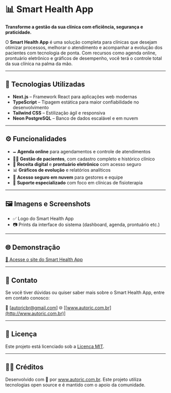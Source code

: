 # 📊 Smart Health App

**Transforme a gestão da sua clínica com eficiência, segurança e praticidade.**

O **Smart Health App** é uma solução completa para clínicas que desejam otimizar processos, melhorar o atendimento e acompanhar a evolução dos pacientes com tecnologia de ponta. Com recursos como agenda online, prontuário eletrônico e gráficos de desempenho, você terá o controle total da sua clínica na palma da mão.

---

## 🚀 Tecnologias Utilizadas

* **Next.js** – Framework React para aplicações web modernas
* **TypeScript** – Tipagem estática para maior confiabilidade no desenvolvimento
* **Tailwind CSS** – Estilização ágil e responsiva
* **Neon PostgreSQL** – Banco de dados escalável e em nuvem

---

## ⚙️ Funcionalidades

* 🗕️ **Agenda online** para agendamentos e controle de atendimentos
* 🧑‍⚕️ **Gestão de pacientes**, com cadastro completo e histórico clínico
* 📝 **Receita digital** e **prontuário eletrônico** com acesso seguro
* 📊 **Gráficos de evolução** e relatórios analíticos
* 🔐 **Acesso seguro em nuvem** para gestores e equipe
* 🤝 **Suporte especializado** com foco em clínicas de fisioterapia

---

## 🖼️ Imagens e Screenshots

* ✅ Logo do Smart Health App
* 📷 Prints da interface do sistema (dashboard, agenda, prontuário etc.)

---

## 🌐 Demonstração

[🔗 Acesse o site do Smart Health App](#)

---

## 📩 Contato

Se você tiver dúvidas ou quiser saber mais sobre o Smart Health App, entre em contato conosco:

📧 \[[autoricbr@gmail.com](mailto:autoricbr@hmail.com)]
🌐 \[[www.autoric.com.br](http://www.autoric.com.br)]

---

## 📄 Licença

Este projeto está licenciado sob a [Licença MIT](./LICENSE).

---

## 👨‍💻 Créditos

Desenvolvido com 💙 por www.autoric.com.br.
Este projeto utiliza tecnologias open source e é mantido com o apoio da comunidade.
